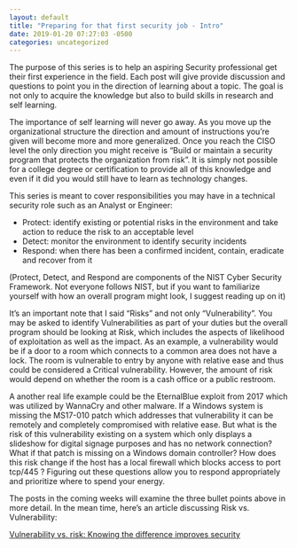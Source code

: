```yaml
---
layout: default
title: "Preparing for that first security job - Intro"
date: 2019-01-20 07:27:03 -0500
categories: uncategorized
---
```


The purpose of this series is to help an aspiring Security professional get their first experience in the field. Each post will give provide discussion and questions to point you in the direction of learning about a topic. The goal is not only to acquire the knowledge but also to build skills in research and self learning.

The importance of self learning will never go away. As you move up the organizational structure the direction and amount of instructions you’re given will become more and more generalized. Once you reach the CISO level the only direction you might receive is “Build or maintain a security program that protects the organization from risk”. It is simply not possible for a college degree or certification to provide all of this knowledge and even if it did you would still have to learn as technology changes.

This series is meant to cover responsibilities you may have in a technical security role such as an Analyst or Engineer:

* Protect: identify existing or potential risks in the environment and take action to reduce the risk to an acceptable level
* Detect: monitor the environment to identify security incidents
* Respond: when there has been a confirmed incident, contain, eradicate and recover from it

(Protect, Detect, and Respond are components of the NIST Cyber Security Framework. Not everyone follows NIST, but if you want to familiarize yourself with how an overall program might look, I suggest reading up on it)

It’s an important note that I said “Risks” and not only “Vulnerability”. You may be asked to identify Vulnerabilities as part of your duties but the overall program should be looking at Risk, which includes the aspects of likelihood of exploitation as well as the impact. As an example, a vulnerability would be if a door to a room which connects to a common area does not have a lock. The room is vulnerable to entry by anyone with relative ease and thus could be considered a Critical vulnerability. However, the amount of risk would depend on whether the room is a cash office or a public restroom.

A another real life example could be the EternalBlue exploit from 2017 which was utilized by WannaCry and other malware. If a Windows system is missing the MS17-010 patch which addresses that vulnerability it can be remotely and completely compromised with relative ease. But what is the risk of this vulnerability existing on a system which only displays a slideshow for digital signage purposes and has no network connection? What if that patch is missing on a Windows domain controller? How does this risk change if the host has a local firewall which blocks access to port tcp/445 ? Figuring out these questions allow you to respond appropriately and prioritize where to spend your energy.

The posts in the coming weeks will examine the three bullet points above in more detail. In the mean time, here’s an article discussing Risk vs. Vulnerability:

[Vulnerability vs. risk: Knowing the difference improves security](https://www.csoonline.com/article/3211443/vulnerability-vs-risk-knowing-the-difference-improves-security.html)


